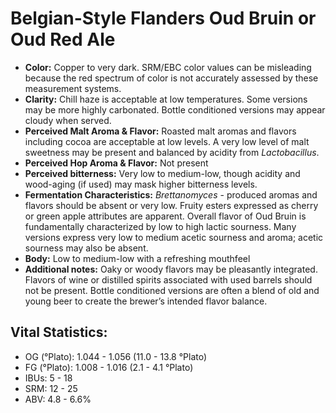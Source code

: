# Belgian-Style Flanders Oud Bruin or Oud Red Ale

- **Color:** Copper to very dark. SRM/EBC color values can be misleading because the red spectrum of color is not accurately assessed by these measurement systems.
- **Clarity:** Chill haze is acceptable at low temperatures. Some versions may be more highly carbonated. Bottle conditioned versions may appear cloudy when served.
- **Perceived Malt Aroma & Flavor:** Roasted malt aromas and flavors including cocoa are acceptable at low levels. A very low level of malt sweetness may be present and balanced by acidity from _Lactobacillus_.
- **Perceived Hop Aroma & Flavor:** Not present
- **Perceived bitterness:** Very low to medium-low, though acidity and wood-aging (if used) may mask higher bitterness levels.
- **Fermentation Characteristics:** _Brettanomyces_&nbsp;- produced aromas and flavors should be absent or very low. Fruity esters expressed as cherry or green apple attributes are apparent. Overall flavor of Oud Bruin is fundamentally characterized by low to high lactic sourness. Many versions express very low to medium acetic sourness and aroma; acetic sourness may also be absent.
- **Body:** Low to medium-low with a refreshing mouthfeel
- **Additional notes:** Oaky or woody flavors may be pleasantly integrated. Flavors of wine or distilled spirits associated with used barrels should not be present. Bottle conditioned versions are often a blend of old and young beer to create the brewer’s intended flavor balance.

## Vital Statistics:

- OG (°Plato): 1.044 - 1.056 (11.0 - 13.8 °Plato)
- FG (°Plato): 1.008 - 1.016 (2.1 - 4.1 °Plato) 
- IBUs: 5 - 18
- SRM: 12 - 25
- ABV: 4.8 - 6.6% 
